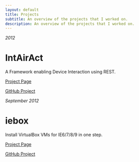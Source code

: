 ```yaml
---
layout: default
title: Projects
subtitle: An overview of the projects that I worked on.
description: An overview of the projects that I worked on.
---
```

<p class="project_date"><em><time datetime="2012">2012</time></em></p>

# IntAirAct

A Framework enabling Device Interaction using REST.

[Project Page](intairact.html)

[GitHub Project](https://github.com/ase-lab/IntAirAct)

<p class="project_date"><em><time datetime="2012-09">September 2012</time></em></p>

# iebox

Install VirtualBox VMs for IE6/7/8/9 in one step.

[Project Page](iebox.html)

[GitHub Project](https://github.com/ArloL/iebox)
